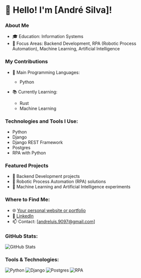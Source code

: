 # 👋 Hello! I'm [André Silva]!

### About Me
- 🎓 Education: Information Systems
- 💼 Focus Areas: Backend Development, RPA (Robotic Process Automation), Machine Learning, Artificial Intelligence

### My Contributions
- 🌟 Main Programming Languages:
  - Python
  
- 📚 Currently Learning:
  - Rust
  - Machine Learning

### Technologies and Tools I Use:
- Python
- Django
- Django REST Framework
- Postgres
- RPA with Python

### Featured Projects
- 🚀 Backend Development projects
- 🤖 Robotic Process Automation (RPA) solutions
- 🧠 Machine Learning and Artificial Intelligence experiments

### Where to Find Me:
- 🌐 [Your personal website or portfolio](...)
- 💼 [LinkedIn]([https://linkedin.com/in/your-profile](https://www.linkedin.com/in/andre-luis-silva-souza/))
- 📫 Contact: [andreluis.9097@gmail.com]

### GitHub Stats:
![GitHub Stats](https://github-readme-stats.vercel.app/api?username=your-username&show_icons=true&theme=radical)

### Tools & Technologies:
![Python](https://img.shields.io/badge/-Python-blue?style=for-the-badge&logo=Python)
![Django](https://img.shields.io/badge/-Django-green?style=for-the-badge&logo=Django)
![Postgres](https://img.shields.io/badge/-Postgres-blue?style=for-the-badge&logo=PostgreSQL)
![RPA](https://img.shields.io/badge/-RPA-orange?style=for-the-badge&logo=python)
